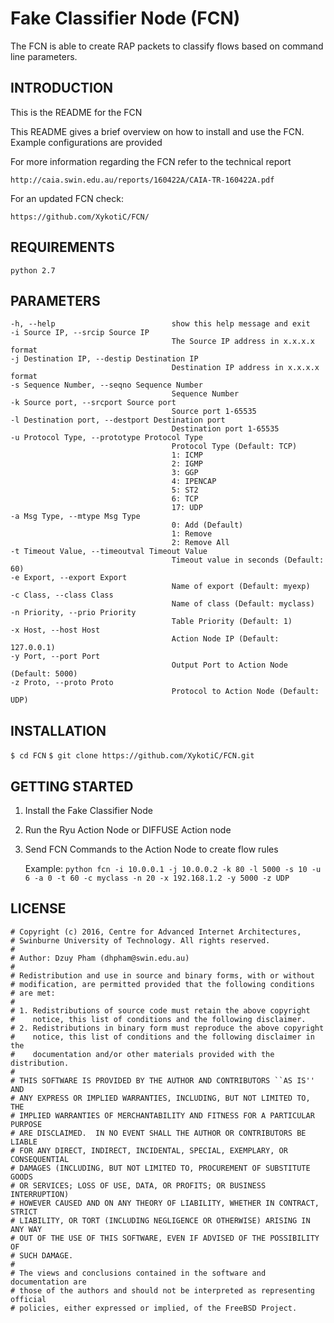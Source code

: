 Fake Classifier Node (FCN)
==========================
The FCN is able to create RAP packets to classify flows based on command line parameters.

INTRODUCTION
------------
This is the README for the FCN

This README gives a brief overview on how to install and use the FCN.
Example configurations are provided

For more information regarding the FCN refer to the technical report

    http://caia.swin.edu.au/reports/160422A/CAIA-TR-160422A.pdf
    
For an updated FCN check:

    https://github.com/XykotiC/FCN/

REQUIREMENTS
------------
`python 2.7`

PARAMETERS
----------
    -h, --help                          show this help message and exit
    -i Source IP, --srcip Source IP
                                        The Source IP address in x.x.x.x format
    -j Destination IP, --destip Destination IP
                                        Destination IP address in x.x.x.x format
    -s Sequence Number, --seqno Sequence Number
                                        Sequence Number
    -k Source port, --srcport Source port
                                        Source port 1-65535
    -l Destination port, --destport Destination port
                                        Destination port 1-65535
    -u Protocol Type, --prototype Protocol Type
                                        Protocol Type (Default: TCP)
                                        1: ICMP
                                        2: IGMP
                                        3: GGP
                                        4: IPENCAP
                                        5: ST2
                                        6: TCP
                                        17: UDP
    -a Msg Type, --mtype Msg Type
                                        0: Add (Default)
                                        1: Remove
                                        2: Remove All
    -t Timeout Value, --timeoutval Timeout Value
                                        Timeout value in seconds (Default: 60)
    -e Export, --export Export
                                        Name of export (Default: myexp)
    -c Class, --class Class
                                        Name of class (Default: myclass)
    -n Priority, --prio Priority
                                        Table Priority (Default: 1)
    -x Host, --host Host
                                        Action Node IP (Default: 127.0.0.1)
    -y Port, --port Port
                                        Output Port to Action Node (Default: 5000)
    -z Proto, --proto Proto
                                        Protocol to Action Node (Default: UDP)
                        
INSTALLATION
------------

`$ cd FCN`
`$ git clone https://github.com/XykotiC/FCN.git`

GETTING STARTED
---------------
1. Install the Fake Classifier Node
2. Run the Ryu Action Node or DIFFUSE Action node
3. Send FCN Commands to the Action Node to create flow rules
    
    Example:
    `python fcn -i 10.0.0.1 -j 10.0.0.2 -k 80 -l 5000 -s 10 -u 6 -a 0 -t 60 -c myclass -n 20 -x 192.168.1.2 -y 5000 -z UDP`
    

LICENSE
-------

    # Copyright (c) 2016, Centre for Advanced Internet Architectures,
    # Swinburne University of Technology. All rights reserved.
    #
    # Author: Dzuy Pham (dhpham@swin.edu.au)
    #
    # Redistribution and use in source and binary forms, with or without
    # modification, are permitted provided that the following conditions
    # are met:
    #
    # 1. Redistributions of source code must retain the above copyright
    #    notice, this list of conditions and the following disclaimer.
    # 2. Redistributions in binary form must reproduce the above copyright
    #    notice, this list of conditions and the following disclaimer in the
    #    documentation and/or other materials provided with the distribution.
    #
    # THIS SOFTWARE IS PROVIDED BY THE AUTHOR AND CONTRIBUTORS ``AS IS'' AND
    # ANY EXPRESS OR IMPLIED WARRANTIES, INCLUDING, BUT NOT LIMITED TO, THE
    # IMPLIED WARRANTIES OF MERCHANTABILITY AND FITNESS FOR A PARTICULAR PURPOSE
    # ARE DISCLAIMED.  IN NO EVENT SHALL THE AUTHOR OR CONTRIBUTORS BE LIABLE
    # FOR ANY DIRECT, INDIRECT, INCIDENTAL, SPECIAL, EXEMPLARY, OR CONSEQUENTIAL
    # DAMAGES (INCLUDING, BUT NOT LIMITED TO, PROCUREMENT OF SUBSTITUTE GOODS
    # OR SERVICES; LOSS OF USE, DATA, OR PROFITS; OR BUSINESS INTERRUPTION)
    # HOWEVER CAUSED AND ON ANY THEORY OF LIABILITY, WHETHER IN CONTRACT, STRICT
    # LIABILITY, OR TORT (INCLUDING NEGLIGENCE OR OTHERWISE) ARISING IN ANY WAY
    # OUT OF THE USE OF THIS SOFTWARE, EVEN IF ADVISED OF THE POSSIBILITY OF
    # SUCH DAMAGE.
    #
    # The views and conclusions contained in the software and documentation are
    # those of the authors and should not be interpreted as representing official
    # policies, either expressed or implied, of the FreeBSD Project.

